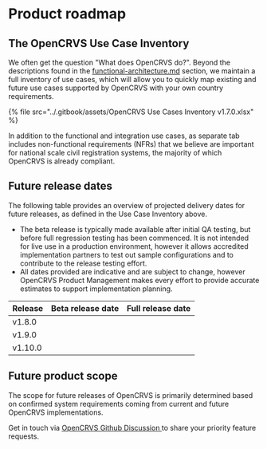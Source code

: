 # Product roadmap

## The OpenCRVS Use Case Inventory

We often get the question "What does OpenCRVS do?". Beyond the descriptions found in the [functional-architecture.md](../product-specifications/functional-architecture.md "mention") section, we maintain a full inventory of use cases, which will allow you to quickly map existing and future use cases supported by OpenCRVS with your own country requirements.&#x20;

{% file src="../.gitbook/assets/OpenCRVS Use Cases Inventory v1.7.0.xlsx" %}

In addition to the functional and integration use cases, as separate tab includes non-functional requirements (NFRs) that we believe are important for national scale civil registration systems, the majority of which OpenCRVS is already compliant. &#x20;

## Future release dates

The following table provides an overview of projected delivery dates for future releases, as defined in the Use Case Inventory above.&#x20;

* The beta release is typically made available after initial QA testing, but before full regression testing has been commenced. It is not intended for live use in a production environment, however it allows accredited implementation partners to test out sample configurations and to contribute to the release testing effort.
* All dates provided are indicative and are subject to change, however OpenCRVS Product Management makes every effort to provide accurate estimates to support implementation planning.&#x20;

| Release | Beta release date | Full release date |
| ------- | ----------------- | ----------------- |
| v1.8.0  |                   |                   |
| v1.9.0  |                   |                   |
| v1.10.0 |                   |                   |

## Future product scope

The scope for future releases of OpenCRVS is primarily determined based on confirmed system requirements coming from current and future OpenCRVS implementations.&#x20;

Get in touch via [OpenCRVS Github Discussion ](https://github.com/opencrvs/opencrvs-core/discussions/categories/feature-requests)to share your priority feature requests.





